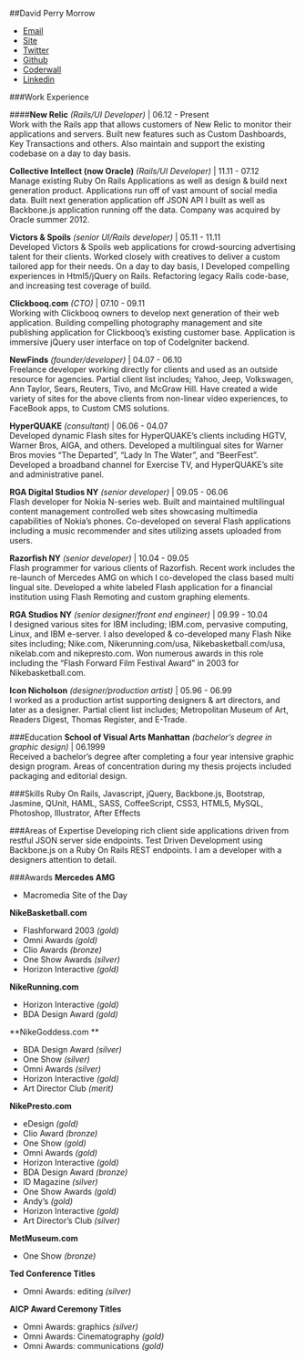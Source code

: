 ##David Perry Morrow
- [Email](dperrymorrow@gmail.com)
- [Site](http://newfinds.com)
- [Twitter](http://twitter.com/dperrymorrow)
- [Github](http://github.com/dperrymorrow)
- [Coderwall](http://coderwall.com/dperrymorrow)
- [Linkedin](http://linkedin.com/in/davidmorrow)

###Work Experience

####**New Relic** *(Rails/UI Developer)* | 06.12 - Present  
Work with the Rails app that allows customers of New Relic to monitor their applications and servers. Built new features such as Custom Dashboards, Key Transactions and others. Also maintain and support the existing codebase on a day to day basis.

**Collective Intellect (now Oracle)** *(Rails/UI Developer)* | 11.11 - 07.12  
Manage existing Ruby On Rails Applications as well as design & build next generation product. Applications run off
of vast amount of social media data. Built next generation application off JSON API I built as well as Backbone.js application running off the data. Company was acquired by Oracle summer 2012.

**Victors & Spoils** *(senior UI/Rails developer)* | 05.11 - 11.11  
Developed Victors & Spoils web applications for crowd-sourcing advertising talent for their clients. Worked closely with creatives to deliver a custom tailored app for their needs. On a day to day basis, I Developed compelling experiences in Html5/jQuery on Rails. Refactoring legacy Rails code-base, and increasing test coverage of build.

**Clickbooq.com** *(CTO)* | 07.10 - 09.11  
Working with Clickbooq owners to develop next generation of their web application. Building compelling photography management and site publishing application for Clickbooq’s existing customer base. Application is immersive jQuery user interface on top of CodeIgniter backend.

**NewFinds** *(founder/developer)* | 04.07 - 06.10  
Freelance developer working directly for clients and used as an outside resource for agencies. Partial client list includes; Yahoo, Jeep, Volkswagen, Ann Taylor, Sears, Reuters, Tivo, and McGraw Hill. Have created a wide variety of sites for the above clients from non-linear video experiences, to FaceBook apps, to Custom CMS solutions.

**HyperQUAKE** *(consultant)* | 06.06 - 04.07  
Developed dynamic Flash sites for HyperQUAKE’s clients including HGTV, Warner Bros, AIGA, and others. Developed a multilingual sites for Warner Bros movies “The Departed”, “Lady In The Water”, and “BeerFest”. Developed a broadband channel for Exercise TV, and HyperQUAKE’s site and administrative panel.

**RGA Digital Studios NY** *(senior developer)* | 09.05 - 06.06  
Flash developer for Nokia N-series web. Built and maintained multilingual content management controlled web sites showcasing multimedia capabilities of Nokia’s phones. Co-developed on several Flash applications including a music recommender and sites utilizing assets uploaded from users.

**Razorfish NY** *(senior developer)* | 10.04 - 09.05  
Flash programmer for various clients of Razorfish. Recent work includes the re-launch of Mercedes AMG on which I co-developed the class based multi lingual site. Developed a white labeled Flash application for a financial institution using Flash Remoting and custom graphing elements.

**RGA Studios NY** *(senior designer/front end engineer)* | 09.99 - 10.04  
I designed various sites for IBM including; IBM.com, pervasive computing, Linux, and IBM e-server. I also developed & co-developed many Flash Nike sites including; Nike.com, Nikerunning.com/usa, Nikebasketball.com/usa, nikelab.com and nikepresto.com. Won numerous awards in this role including the “Flash Forward Film Festival Award” in 2003 for Nikebasketball.com.

**Icon Nicholson** *(designer/production artist)* | 05.96 - 06.99  
I worked as a production artist supporting designers & art directors, and later as a designer. Partial client list includes; Metropolitan Museum of Art, Readers Digest, Thomas Register, and E-Trade.

###Education
**School of Visual Arts Manhattan** *(bachelor’s degree in graphic design)* | 06.1999  
Received a bachelor’s degree after completing a four year intensive graphic design program. Areas of concentration during my thesis projects included packaging and editorial design.

###Skills
Ruby On Rails, Javascript, jQuery, Backbone.js, Bootstrap, Jasmine, QUnit, HAML, SASS, CoffeeScript, CSS3, HTML5, MySQL, Photoshop, Illustrator, After Effects

###Areas of Expertise
Developing rich client side applications driven from restful JSON server side endpoints. Test Driven Development using Backbone.js on a Ruby On Rails REST endpoints. I am a developer with a designers attention to detail.

###Awards 
**Mercedes AMG**

- Macromedia Site of the Day

**NikeBasketball.com** 

- Flashforward 2003 _(gold)_ 
- Omni Awards *(gold)*
- Clio Awards *(bronze)*
- One Show Awards *(silver)*
- Horizon Interactive *(gold)*
  
**NikeRunning.com**

- Horizon Interactive *(gold)*
- BDA Design Award *(gold)*

**NikeGoddess.com **

- BDA Design Award *(silver)*
- One Show *(silver)*
- Omni Awards *(silver)*
- Horizon Interactive *(gold)* 
- Art Director Club *(merit)*

**NikePresto.com** 

- eDesign *(gold)*
- Clio Award *(bronze)*
- One Show *(gold)*
- Omni Awards *(gold)*
- Horizon Interactive *(gold)*
- BDA Design Award *(bronze)*
- ID Magazine *(silver)* 
- One Show Awards *(gold)*
- Andy’s *(gold)*
- Horizon Interactive *(gold)*
- Art Director’s Club *(silver)*

**MetMuseum.com**

- One Show *(bronze)*

**Ted Conference Titles** 

- Omni Awards: editing *(silver)*

**AICP Award Ceremony Titles**

- Omni Awards: graphics *(silver)*
- Omni Awards: Cinematography *(gold)*
- Omni Awards: communications *(gold)*
